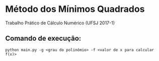 # Método dos Mínimos Quadrados
Trabalho Prático de Cálculo Numérico (UFSJ 2017-1)

## Comando de execução:

    python main.py -g <grau do polinômio> -f <valor de x para calcular f(x)>
 
